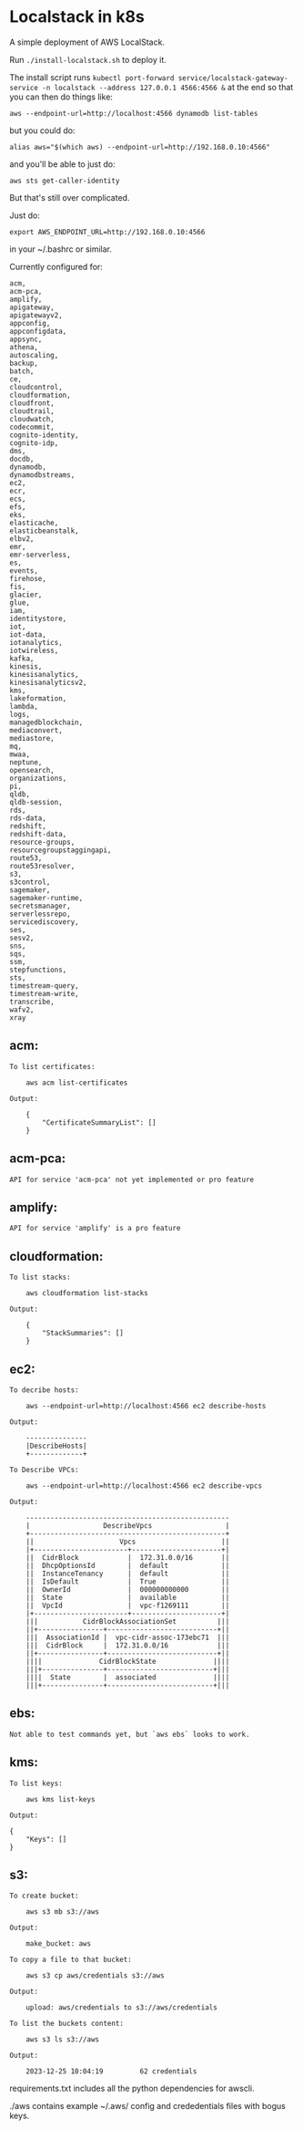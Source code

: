 # Localstack in k8s

A simple deployment of AWS LocalStack.

Run `./install-localstack.sh` to deploy it.

The install script runs `kubectl port-forward service/localstack-gateway-service -n localstack --address 127.0.0.1 4566:4566 &` at the end so that you can then do things like:

	aws --endpoint-url=http://localhost:4566 dynamodb list-tables 

but you could do:

	alias aws="$(which aws) --endpoint-url=http://192.168.0.10:4566"

and you'll be able to just do:

	aws sts get-caller-identity

But that's still over complicated.

Just do:

	export AWS_ENDPOINT_URL=http://192.168.0.10:4566

in your ~/.bashrc or similar.

Currently configured for:

	acm,
	acm-pca,
	amplify,
	apigateway,
	apigatewayv2,
	appconfig,
	appconfigdata,
	appsync,
	athena,
	autoscaling,
	backup,
	batch,
	ce,
	cloudcontrol,
	cloudformation,
	cloudfront,
	cloudtrail,
	cloudwatch,
	codecommit,
	cognito-identity,
	cognito-idp,
	dms,
	docdb,
	dynamodb,
	dynamodbstreams,
	ec2,
	ecr,
	ecs,
	efs,
	eks,
	elasticache,
	elasticbeanstalk,
	elbv2,
	emr,
	emr-serverless,
	es,
	events,
	firehose,
	fis,
	glacier,
	glue,
	iam,
	identitystore,
	iot,
	iot-data,
	iotanalytics,
	iotwireless,
	kafka,
	kinesis,
	kinesisanalytics,
	kinesisanalyticsv2,
	kms,
	lakeformation,
	lambda,
	logs,
	managedblockchain,
	mediaconvert,
	mediastore,
	mq,
	mwaa,
	neptune,
	opensearch,
	organizations,
	pi,
	qldb,
	qldb-session,
	rds,
	rds-data,
	redshift,
	redshift-data,
	resource-groups,
	resourcegroupstaggingapi,
	route53,
	route53resolver,
	s3,
	s3control,
	sagemaker,
	sagemaker-runtime,
	secretsmanager,
	serverlessrepo,
	servicediscovery,
	ses,
	sesv2,
	sns,
	sqs,
	ssm,
	stepfunctions,
	sts,
	timestream-query,
	timestream-write,
	transcribe,
	wafv2,
	xray

## acm:

	To list certificates:

		aws acm list-certificates

	Output:

		{
		    "CertificateSummaryList": []
		}

## acm-pca:

	API for service 'acm-pca' not yet implemented or pro feature

## amplify:

	API for service 'amplify' is a pro feature

## cloudformation:

	To list stacks:

		aws cloudformation list-stacks

	Output:

		{
		    "StackSummaries": []
		}

## ec2:

	To decribe hosts:

		aws --endpoint-url=http://localhost:4566 ec2 describe-hosts

	Output:

		---------------
		|DescribeHosts|
		+-------------+

	To Describe VPCs:

		aws --endpoint-url=http://localhost:4566 ec2 describe-vpcs

	Output:

		--------------------------------------------------
		|                  DescribeVpcs                  |
		+------------------------------------------------+
		||                     Vpcs                     ||
		|+-----------------------+----------------------+|
		||  CidrBlock            |  172.31.0.0/16       ||
		||  DhcpOptionsId        |  default             ||
		||  InstanceTenancy      |  default             ||
		||  IsDefault            |  True                ||
		||  OwnerId              |  000000000000        ||
		||  State                |  available           ||
		||  VpcId                |  vpc-f1269111        ||
		|+-----------------------+----------------------+|
		|||           CidrBlockAssociationSet          |||
		||+----------------+---------------------------+||
		|||  AssociationId |  vpc-cidr-assoc-173ebc71  |||
		|||  CidrBlock     |  172.31.0.0/16            |||
		||+----------------+---------------------------+||
		||||              CidrBlockState              ||||
		|||+---------------+--------------------------+|||
		||||  State        |  associated              ||||
		|||+---------------+--------------------------+|||

## ebs:

	Not able to test commands yet, but `aws ebs` looks to work.

## kms:

	To list keys:

		aws kms list-keys

	Output:

	{
	    "Keys": []
	}

## s3:

	To create bucket:

		aws s3 mb s3://aws

	Output:
	
		make_bucket: aws

	To copy a file to that bucket:

		aws s3 cp aws/credentials s3://aws

	Output:

		upload: aws/credentials to s3://aws/credentials                 

	To list the buckets content:

		aws s3 ls s3://aws

	Output:

		2023-12-25 10:04:19         62 credentials

requirements.txt includes all the python dependencies for awscli.

./aws contains example ~/.aws/ config and crededentials files with bogus keys.
